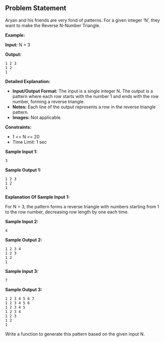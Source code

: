 ## Problem Statement

Aryan and his friends are very fond of patterns. For a given integer ‘N’, they want to make the Reverse N-Number Triangle.

**Example:**

**Input:** N = 3

**Output:**
```
1 2 3
1 2
1
```

**Detailed Explanation:**

- **Input/Output Format:** The input is a single integer N. The output is a pattern where each row starts with the number 1 and ends with the row number, forming a reverse triangle.
- **Notes:** Each line of the output represents a row in the reverse triangle pattern.
- **Images:** Not applicable.

**Constraints:**
- 1 <= N <= 20
- Time Limit: 1 sec

**Sample Input 1:**
```
3
```

**Sample Output 1:**
```
1 2 3
1 2
1
```

**Explanation Of Sample Input 1:**

For N = 3, the pattern forms a reverse triangle with numbers starting from 1 to the row number, decreasing row length by one each time.

**Sample Input 2:**
```
4
```

**Sample Output 2:**
```
1 2 3 4
1 2 3
1 2
1
```

**Sample Input 3:**
```
7
```

**Sample Output 3:**
```
1 2 3 4 5 6 7
1 2 3 4 5 6
1 2 3 4 5
1 2 3 4
1 2 3
1 2
1
```

Write a function to generate this pattern based on the given input N.
